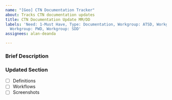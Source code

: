 ```yaml
---
name: "[Geo] CTN Documentation Tracker"
about: Tracks CTN documentation updates
title: CTN Documentation Update MM/DD
labels: 'Need: 1-Must Have, Type: Documentation, Workgroup: ATSD, Workgroup: DTS,
  Workgroup: PWD, Workgroup: SDD'
assignees: alan-deanda

---
```


### Brief Description

### Updated Section

- [ ] Definitions
- [ ] Workflows
- [ ] Screenshots
